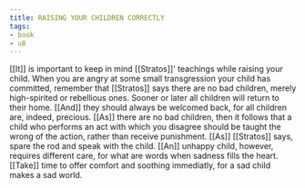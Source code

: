 ```yaml
---
title: RAISING YOUR CHILDREN CORRECTLY
tags:
- book
- u8
---
```


  
[[It]] is important to keep in mind [[Stratos]]' teachings while raising your child. When you are angry at some small transgression your child has committed, remember that [[Stratos]] says there are no bad children, merely high-spirited or rebellious ones. Sooner or later all children will return to their home. [[And]] they should always be welcomed back, for all children are, indeed, precious. [[As]] there are no bad children, then it follows that a child who performs an act with which you disagree should be taught the wrong of the action, rather than receive punishment. [[As]] [[Stratos]] says, spare the rod and speak with the child. [[An]] unhappy child, however, requires different care, for what are words when sadness fills the heart. [[Take]] time to offer comfort and soothing immediatly, for a sad child makes a sad world.